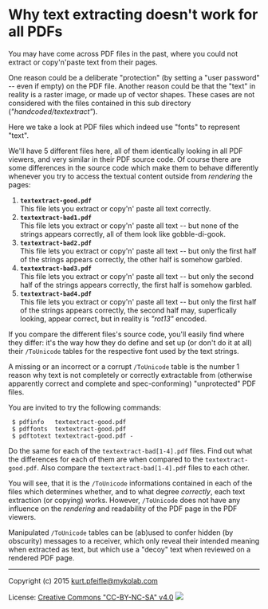 # Why text extracting doesn't work for all PDFs

You may have come across PDF files in the past, where you could not extract or copy'n'paste text from their pages.

One reason could be a deliberate "protection" (by setting a "user password" -- even if empty) on the PDF file.
Another reason could be that the "text" in reality is a raster image, or made up of vector shapes.
These cases are not considered with the files contained in this sub directory (*"handcoded/textextract"*).

Here we take a look at PDF files which indeed use "fonts" to represent "text".

We'll have 5 different files here, all of them identically looking in all PDF viewers, and very similar in their PDF source code. Of course there are some differences in the source code which make them to behave differently whenever you try to access the textual content outside from *rendering* the pages:

1. **`textextract-good.pdf`**    
   This file lets you extract or copy'n' paste all text correctly.
1. **`textextract-bad1.pdf`**    
   This file lets you extract or copy'n' paste all text -- but none of the strings appears correctly, all of them look like gobble-di-gook.
1. **`textextract-bad2.pdf`**    
   This file lets you extract or copy'n' paste all text -- but only the first half of the strings appears correctly, the other half is somehow garbled.
1. **`textextract-bad3.pdf`**    
   This file lets you extract or copy'n' paste all text -- but only the second half of the strings appears correctly, the first half is somehow garbled.
1. **`textextract-bad4.pdf`**    
   This file lets you extract or copy'n' paste all text -- but only the first half of the strings appears correctly, the second half may, superfically looking, appear correct, but in reality is *"rot13"* encoded.

If you compare the different files's source code, you'll easily find where they differ:
it's the way how they do define and set up (or don't do it at all) their `/ToUnicode` tables for the respective font used by the text strings.

A missing or an incorrect or a corrupt `/ToUnicode` table is the number 1 reason why text is not completely or correctly extractable from (otherwise apparently correct and complete and spec-conforming) "unprotected" PDF files.

You are invited to try the following commands:

``` {.bash}
 $ pdfinfo   textextract-good.pdf
 $ pdffonts  textextract-good.pdf
 $ pdftotext textextract-good.pdf -
```

Do the same for each of the `textextract-bad[1-4].pdf` files.
Find out what the differences for each of them are when compared to the `textextract-good.pdf`.
Also compare the `textextract-bad[1-4].pdf` files to each other.

You will see, that it is the `/ToUnicode` informations contained in each of the files which determines whether, and to what degree *correctly*, each text extraction (or copying) works.
However, `/ToUnicode` does not have any influence on the *rendering* and readability of the PDF page in the PDF viewers.

Manipulated `/ToUnicode` tables can be (ab)used to confer hidden (by obscurity) messages to a receiver, which only reveal their intended meaning when extracted as text, but which use a "decoy" text when reviewed on a rendered PDF page.


----

Copyright (c) 2015 <kurt.pfeifle@mykolab.com>

License: [Creative Commons "CC-BY-NC-SA" v4.0](http://creativecommons.org/licenses/by-nc-sa/4.0/)
![](https://i.creativecommons.org/l/by-nc-sa/4.0/88x31.png)


